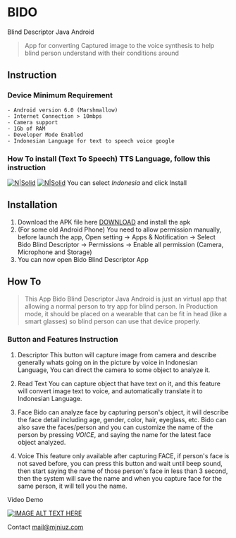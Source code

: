 # BIDO
Blind Descriptor Java Android

> App for converting Captured image to the voice synthesis to help blind person understand with their conditions around

## Instruction
### Device Minimum Requirement
    - Android version 6.0 (Marshmallow)
	- Internet Connection > 10mbps
	- Camera support
	- 1Gb of RAM
	- Developer Mode Enabled
	- Indonesian Language for text to speech voice google

### How To install (Text To Speech) TTS Language, follow this instruction
[![N|Solid](https://cdn57.androidauthority.net/wp-content/uploads/2015/12/Google-text-to-speech-engine.png)](https://nodesource.com/products/nsolid)
[![N|Solid](https://cdn57.androidauthority.net/wp-content/uploads/2015/12/Google-text-to-speech-engine-3.png)](https://nodesource.com/products/nsolid)
You can select *Indonesia* and click Install


## Installation
1. Download the APK file here [DOWNLOAD](https://raw.githubusercontent.com/mjniuz/bido-java-android/master/apk/bido-latest-debug.apk) and install the apk
2. (For some old Android Phone) You need to allow permission manually, before launch the app, Open setting -> Apps & Notification -> Select Bido Blind Descriptor -> Permissions -> Enable all permission (Camera, Microphone and Storage)
3. You can now open Bido Blind Descriptor App


## How To
> This App Bido Blind Descriptor Java Android is just an virtual app that allowing a normal person to try app for blind person. In Production mode, it should be placed on a wearable that can be fit in head (like a smart glasses) so blind person can use that device properly.

### Button and Features Instruction
1. Descriptor
    This button will capture image from camera and describe generally whats going on in the picture by voice in Indonesian Language, You can direct the camera to some object to analyze it.

2. Read Text
    You can capture object that have text on it, and this feature will convert image text to voice, and automatically translate it to Indonesian Language.

3. Face
    Bido can analyze face by capturing person's object, it will describe the face detail including age, gender, color, hair, eyeglass, etc.
    Bido can also save the faces/person and you can customize the name of the person by pressing *VOICE*, and saying the name for the latest face object analyzed.

4. Voice
    This feature only available after capturing FACE, if person's face is not saved before, you can press this button and wait until beep sound, then start saying the name of those person's face in less than 3 second, then the system will save the name and when you capture face for the same person, it will tell you the name.

Video Demo

[![IMAGE ALT TEXT HERE](https://img.youtube.com/vi/Q0Ov0xt-09c/0.jpg)](https://www.youtube.com/watch?v=Q0Ov0xt-09c)

Contact mail@mjniuz.com
